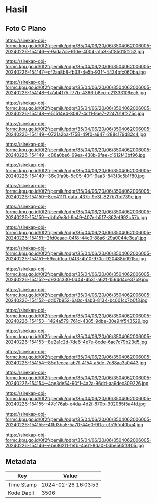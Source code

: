 # Hasil

## Foto C Plano

https://sirekap-obj-formc.kpu.go.id/0f2f/pemilu/pdpr/35/04/06/20/06/3504062006005-20240226-154146--e9ada7c5-910e-4004-a1b3-5ff85015f252.jpg

https://sirekap-obj-formc.kpu.go.id/0f2f/pemilu/pdpr/35/04/06/20/06/3504062006005-20240226-154147--cf2aa8b8-fb33-4e5b-931f-4434bfc060ba.jpg

https://sirekap-obj-formc.kpu.go.id/0f2f/pemilu/pdpr/35/04/06/20/06/3504062006005-20240226-154148--b7ab4175-f77b-4366-b8cc-c21333109ec5.jpg

https://sirekap-obj-formc.kpu.go.id/0f2f/pemilu/pdpr/35/04/06/20/06/3504062006005-20240226-154148--e51514e4-8097-4cf1-9ae7-2247019f275c.jpg

https://sirekap-obj-formc.kpu.go.id/0f2f/pemilu/pdpr/35/04/06/20/06/3504062006005-20240226-154149--0721a2ba-f758-49f0-a947-288c179d82c4.jpg

https://sirekap-obj-formc.kpu.go.id/0f2f/pemilu/pdpr/35/04/06/20/06/3504062006005-20240226-154149--c88a0be6-99ea-438b-9fae-c1612f43bf96.jpg

https://sirekap-obj-formc.kpu.go.id/0f2f/pemilu/pdpr/35/04/06/20/06/3504062006005-20240226-154149--36c0fa9b-5c05-40f1-9aa3-843f3c5b1f80.jpg

https://sirekap-obj-formc.kpu.go.id/0f2f/pemilu/pdpr/35/04/06/20/06/3504062006005-20240226-154150--8ec411f1-dafa-437c-9e3f-827b7fbf739e.jpg

https://sirekap-obj-formc.kpu.go.id/0f2f/pemilu/pdpr/35/04/06/20/06/3504062006005-20240226-154150--dbfb9e8d-9a49-407e-b5f7-862ef992c57b.jpg

https://sirekap-obj-formc.kpu.go.id/0f2f/pemilu/pdpr/35/04/06/20/06/3504062006005-20240226-154151--2fd0eaac-04f8-44c0-88a6-29a0044e3ea1.jpg

https://sirekap-obj-formc.kpu.go.id/0f2f/pemilu/pdpr/35/04/06/20/06/3504062006005-20240226-154151--59ccb1ca-04f3-4b10-970c-920488b0915c.jpg

https://sirekap-obj-formc.kpu.go.id/0f2f/pemilu/pdpr/35/04/06/20/06/3504062006005-20240226-154152--d930c330-0d44-4b31-a62f-1564d4ce37b9.jpg

https://sirekap-obj-formc.kpu.go.id/0f2f/pemilu/pdpr/35/04/06/20/06/3504062006005-20240226-154152--dd07b952-6a0c-4ab3-8134-bc001cc7b0f3.jpg

https://sirekap-obj-formc.kpu.go.id/0f2f/pemilu/pdpr/35/04/06/20/06/3504062006005-20240226-154153--1424a579-761d-4385-9dbe-30e94f543529.jpg

https://sirekap-obj-formc.kpu.go.id/0f2f/pemilu/pdpr/35/04/06/20/06/3504062006005-20240226-154153--8e2a1c2d-7de6-4e7e-8cde-6ac7c79b23d5.jpg

https://sirekap-obj-formc.kpu.go.id/0f2f/pemilu/pdpr/35/04/06/20/06/3504062006005-20240226-154154--85d1eeca-ab7f-4154-a5de-7c88aa3a0443.jpg

https://sirekap-obj-formc.kpu.go.id/0f2f/pemilu/pdpr/35/04/06/20/06/3504062006005-20240226-154154--4ae3de54-90f1-4a2a-96dd-aa9dec309226.jpg

https://sirekap-obj-formc.kpu.go.id/0f2f/pemilu/pdpr/35/04/06/20/06/3504062006005-20240226-154155--47e176ab-e4da-4d2f-870b-902085f5a4fd.jpg

https://sirekap-obj-formc.kpu.go.id/0f2f/pemilu/pdpr/35/04/06/20/06/3504062006005-20240226-154155--41fd3ba5-5a70-44e0-9f1a-c1515fd40ba4.jpg

https://sirekap-obj-formc.kpu.go.id/0f2f/pemilu/pdpr/35/04/06/20/06/3504062006005-20240226-154146--ebe86211-fefb-4a61-8da0-0dbe565f0f05.jpg


## Metadata

| Key        | Value               |
| ---------- | ------------------- |
| Time Stamp | 2024-02-26 16:03:53 |
| Kode Dapil | 3506                |



